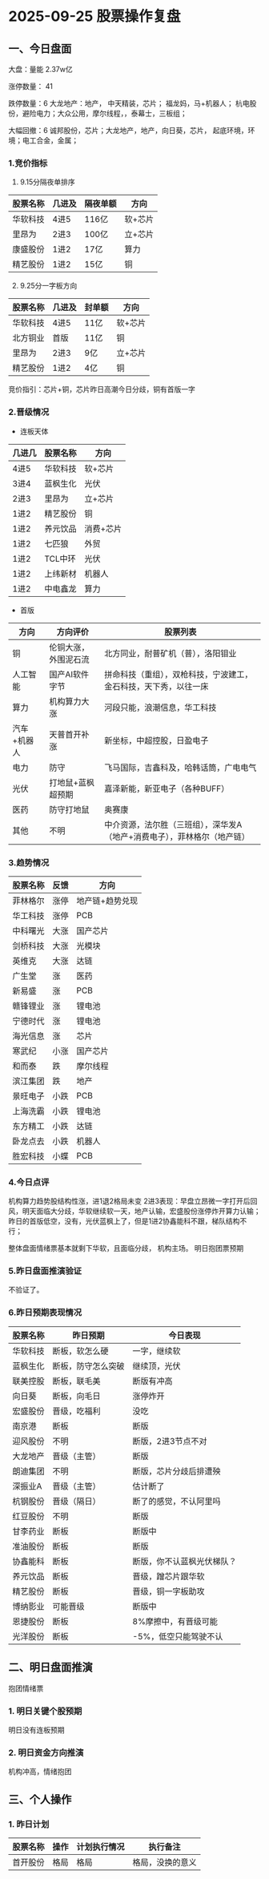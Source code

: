 # 2025-09-25 股票操作复盘

## 一、今日盘面

大盘：量能 2.37w亿

涨停数量： 41

跌停数量：6
大龙地产：地产， 中天精装，芯片； 福龙妈，马+机器人； 杭电股份，避险电力；大众公用，摩尔线程，，泰幕士，三板组；

大幅回撤：6
诚邦股份，芯片；大龙地产，地产，向日葵，芯片， 起底环境，环境；电工合金，金属；

### 1.竞价指标

1. 9.15分隔夜单排序

| 股票名称 | 几进及 | 隔夜单额 | 方向 |
|---------|--------|----------|------|
| 华软科技 | 4进5 | 116亿 | 软+芯片 |
| 里昂为 | 2进3 | 100亿 | 立+芯片 |
| 康盛股份 | 1进2 | 17亿 | 算力 |
| 精艺股份 | 1进2 | 15亿 | 铜 |

2. 9.25分一字板方向

| 股票名称 | 几进及 | 封单额 | 方向 |
|---------|--------|--------|------|
| 华软科技 | 4进5 | 11亿 | 软+芯片 |
| 北方铜业 | 首版 | 11亿 | 铜 |
| 里昂为 | 2进3 | 9亿 | 立+芯片 |
| 精艺股份 | 1进2 | 4亿 | 铜 |

竞价指引：芯片+铜，芯片昨日高潮今日分歧，铜有首版一字

### 2.晋级情况

- 连板天体

| 几进几 | 股票名称 | 方向 |
|--------|---------|------|
| 4进5 | 华软科技 | 软+芯片 |
| 3进4 | 蓝枫生化 | 光伏 |
| 2进3 | 里昂为 | 立+芯片 |
| 1进2 | 精艺股份 | 铜 |
| 1进2 | 养元饮品 | 消费+芯片 |
| 1进2 | 七匹狼 | 外贸 |
| 1进2 | TCL中环 | 光伏 |
| 1进2 | 上纬新材 | 机器人 |
| 1进2 | 中电鑫龙 | 算力 |

- 首版

| 方向 | 方向评价 | 股票列表 |
|------|----------|----------|
| 铜 | 伦铜大涨，外围泥石流 | 北方同业，耐普矿机（普），洛阳钼业 |
| 人工智能 | 国产AI软件字节 | 拼命科技（重组），双枪科技，宁波建工，金石科技，天下秀，以往一床 |
| 算力 | 机构算力大涨 | 河段只能，浪潮信息，华工科技 |
| 汽车+机器人 | 天普首开补涨 | 新坐标，中超控股，日盈电子 |
| 电力 | 防守 | 飞马国际，吉鑫科及，哈韩话筒，广电电气 |
| 光伏 | 打地鼠+蓝枫超预期 | 嘉泽新能，新亚电子（各种BUFF） |
| 医药 | 防守打地鼠 | 奥赛康 |
| 其他 | 不明 | 中介资源，法尔胜（三班组），深华发A（地产+消费电子），菲林格尔（地产链） |

### 3.趋势情况

| 股票名称 | 反馈 | 方向 |
|---------|------|------|
| 菲林格尔 | 涨停 | 地产链+趋势兑现 |
| 华工科技 | 涨停 | PCB |
| 中科曙光 | 大涨 | 国产芯片 |
| 剑桥科技 | 大涨 | 光模块 |
| 英维克 | 大涨 | 达链 |
| 广生堂 | 涨 | 医药 |
| 新易盛 | 涨 | PCB |
| 赣锋锂业 | 涨 | 锂电池 |
| 宁德时代 | 涨 | 锂电池 |
| 海光信息 | 涨 | 芯片 |
| 寒武纪 | 小涨 | 国产芯片 |
| 和而泰 | 跌 | 摩尔线程 |
| 滨江集团 | 跌 | 地产 |
| 景旺电子 | 小跌 | PCB |
| 上海洗霸 | 小跌 | 锂电池 |
| 东方精工 | 小跌 | 达链 |
| 卧龙点去 | 小跌 | 机器人 |
| 胜宏科技 | 小蝶 | PCB |

### 4.今日点评

机构算力趋势股结构性涨，进1退2格局未变
2进3表现：早盘立昂微一字打开后回风，明天面临大分歧，华软继续软一天，地产认输，宏盛股份涨停炸开算力认输；
昨日的首版低空，没有，光伏蓝枫上了，但是1进2协鑫能科不跟，梯队结构不行；

整体盘面情绪票基本就剩下华软，且面临分歧， 机构主场。 明日抱团票预期


### 5.昨日盘面推演验证

不验证了。

### 6.昨日预期表现情况

| 股票名称 | 昨日预期 | 今日表现 |
|---------|----------|----------|
| 华软科技 | 断板，软怎么硬 | 一字，继续软 |
| 蓝枫生化 | 断板，防守怎么突破 | 继续顶，光伏 |
| 联美控股 | 断板，联毛美 | 断版有冲高 |
| 向日葵 | 断板，向毛日 | 涨停炸开 |
| 宏盛股份 | 晋级，吃福利 | 没吃 |
| 南京港 | 断板 | 断版 |
| 迎风股份 | 不明 | 断版，2进3节点不对 |
| 大龙地产 | 晋级（主管） | 断版 |
| 朗迪集团 | 不明 | 断版，芯片分歧后排遭殃 |
| 深振业A | 晋级（主管） | 估计断了 |
| 杭钢股份 | 晋级（隔日） | 断了的感觉，不认阿里吗 |
| 红豆股份 | 不明 | 断版 |
| 甘李药业 | 断板 | 断版中 |
| 准油股份 | 断板 | 断版 |
| 协鑫能科 | 断板 | 断版，你不认蓝枫光伏梯队？ |
| 养元饮品 | 断板 | 晋级，蹭芯片跟华软 |
| 精艺股份 | 断板 | 晋级，铜一字板助攻 |
| 博纳影业 | 可能晋级 | 断版中 |
| 恩捷股份 | 断板 | 8%摩擦中，有晋级可能 |
| 光洋股份 | 断板 | -5%，低空只能驾驶不认 |

## 二、明日盘面推演
抱团情绪票

### 1. 明日关键个股预期

明日没有连板预期

### 2. 明日资金方向推演

机构冲高，情绪抱团

## 三、个人操作

### 1. 昨日计划

| 股票名称 | 操作 | 计划执行情况 | 执行备注 |
|---------|------|-------------|----------|
| 首开股份 | 格局 |格局 | 格局，没换的意义 |
